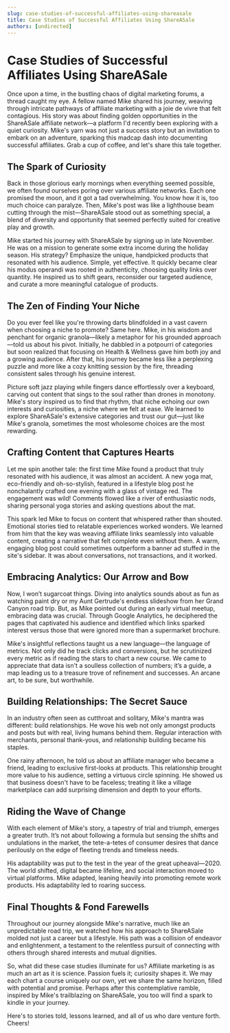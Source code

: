 ```yaml
---
slug: case-studies-of-successful-affiliates-using-shareasale
title: Case Studies of Successful Affiliates Using ShareASale
authors: [undirected]
---
```



# Case Studies of Successful Affiliates Using ShareASale

Once upon a time, in the bustling chaos of digital marketing forums, a thread caught my eye. A fellow named Mike shared his journey, weaving through intricate pathways of affiliate marketing with a joie de vivre that felt contagious. His story was about finding golden opportunities in the ShareASale affiliate network—a platform I'd recently been exploring with a quiet curiosity. Mike's yarn was not just a success story but an invitation to embark on an adventure, sparking this madcap dash into documenting successful affiliates. Grab a cup of coffee, and let's share this tale together.

## The Spark of Curiosity

Back in those glorious early mornings when everything seemed possible, we often found ourselves poring over various affiliate networks. Each one promised the moon, and it got a tad overwhelming. You know how it is, too much choice can paralyze. Then, Mike's post was like a lighthouse beam cutting through the mist—ShareASale stood out as something special, a blend of diversity and opportunity that seemed perfectly suited for creative play and growth.

Mike started his journey with ShareASale by signing up in late November. He was on a mission to generate some extra income during the holiday season. His strategy? Emphasize the unique, handpicked products that resonated with his audience. Simple, yet effective. It quickly became clear his modus operandi was rooted in authenticity, choosing quality links over quantity. He inspired us to shift gears, reconsider our targeted audience, and curate a more meaningful catalogue of products. 

## The Zen of Finding Your Niche

Do you ever feel like you're throwing darts blindfolded in a vast cavern when choosing a niche to promote? Same here. Mike, in his wisdom and penchant for organic granola—likely a metaphor for his grounded approach—told us about his pivot. Initially, he dabbled in a potpourri of categories but soon realized that focusing on Health & Wellness gave him both joy and a growing audience. After that, his journey became less like a perplexing puzzle and more like a cozy knitting session by the fire, threading consistent sales through his genuine interest.

Picture soft jazz playing while fingers dance effortlessly over a keyboard, carving out content that sings to the soul rather than drones in monotony. Mike's story inspired us to find that rhythm, that niche echoing our own interests and curiosities, a niche where we felt at ease. We learned to explore ShareASale's extensive categories and trust our gut—just like Mike's granola, sometimes the most wholesome choices are the most rewarding.

## Crafting Content that Captures Hearts

Let me spin another tale: the first time Mike found a product that truly resonated with his audience, it was almost an accident. A new yoga mat, eco-friendly and oh-so-stylish, featured in a lifestyle blog post he nonchalantly crafted one evening with a glass of vintage red. The engagement was wild! Comments flowed like a river of enthusiastic nods, sharing personal yoga stories and asking questions about the mat.

This spark led Mike to focus on content that whispered rather than shouted. Emotional stories tied to relatable experiences worked wonders. We learned from him that the key was weaving affiliate links seamlessly into valuable content, creating a narrative that felt complete even without them. A warm, engaging blog post could sometimes outperform a banner ad stuffed in the site's sidebar. It was about conversations, not transactions, and it worked. 

## Embracing Analytics: Our Arrow and Bow

Now, I won’t sugarcoat things. Diving into analytics sounds about as fun as watching paint dry or my Aunt Gertrude's endless slideshow from her Grand Canyon road trip. But, as Mike pointed out during an early virtual meetup, embracing data was crucial. Through Google Analytics, he deciphered the pages that captivated his audience and identified which links sparked interest versus those that were ignored more than a supermarket brochure.

Mike's insightful reflections taught us a new language—the language of metrics. Not only did he track clicks and conversions, but he scrutinized every metric as if reading the stars to chart a new course. We came to appreciate that data isn't a soulless collection of numbers; it’s a guide, a map leading us to a treasure trove of refinement and successes. An arcane art, to be sure, but worthwhile.

## Building Relationships: The Secret Sauce

In an industry often seen as cutthroat and solitary, Mike's mantra was different: build relationships. He wove his web not only amongst products and posts but with real, living humans behind them. Regular interaction with merchants, personal thank-yous, and relationship building became his staples.

One rainy afternoon, he told us about an affiliate manager who became a friend, leading to exclusive first-looks at products. This relationship brought more value to his audience, setting a virtuous circle spinning. He showed us that business doesn't have to be faceless; treating it like a village marketplace can add surprising dimension and depth to your efforts.

## Riding the Wave of Change

With each element of Mike's story, a tapestry of trial and triumph, emerges a greater truth. It’s not about following a formula but sensing the shifts and undulations in the market, the tete-a-tetes of consumer desires that dance perilously on the edge of fleeting trends and timeless needs.

His adaptability was put to the test in the year of the great upheaval—2020. The world shifted, digital became lifeline, and social interaction moved to virtual platforms. Mike adapted, leaning heavily into promoting remote work products. His adaptability led to roaring success.

## Final Thoughts & Fond Farewells

Throughout our journey alongside Mike's narrative, much like an unpredictable road trip, we watched how his approach to ShareASale molded not just a career but a lifestyle. His path was a collision of endeavor and enlightenment, a testament to the relentless pursuit of connecting with others through shared interests and mutual dignities.

So, what did these case studies illuminate for us? Affiliate marketing is as much an art as it is science. Passion fuels it; curiosity shapes it. We may each chart a course uniquely our own, yet we share the same horizon, filled with potential and promise. Perhaps after this contemplative ramble, inspired by Mike's trailblazing on ShareASale, you too will find a spark to kindle in your journey. 

Here's to stories told, lessons learned, and all of us who dare venture forth. Cheers!
